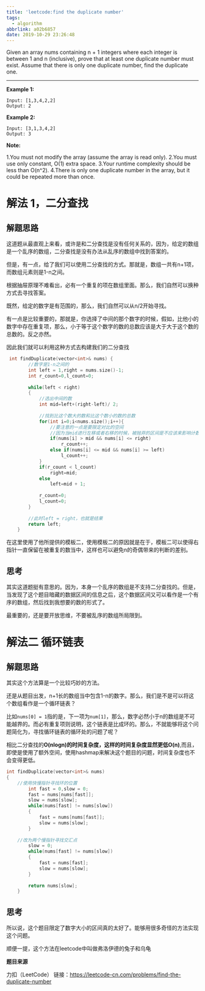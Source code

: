 ```yaml
---
title: 'leetcode:find the duplicate number'
tags:
  - algorithm
abbrlink: a02b6857
date: 2019-10-29 23:26:48
---
```


Given an array nums containing n + 1 integers where each integer is between 1 and n (inclusive), prove that at least one duplicate number must exist. Assume that there is only one duplicate number, find the duplicate one.

<!-- more -->

------

**Example 1:**

```
Input: [1,3,4,2,2]
Output: 2
```

**Example 2:**

```
Input: [3,1,3,4,2]
Output: 3
```

**Note:**

1.You must not modify the array (assume the array is read only).
2.You must use only constant, O(1) extra space.
3.Your runtime complexity should be less than O(n^2).
4.There is only one duplicate number in the array, but it could be repeated more than once.

# 解法 1，二分查找

## 解题思路

这道题从最直观上来看，或许是和二分查找是没有任何关系的，因为，给定的数组是一个乱序的数组，二分查找是没有办法从乱序的数组中找到答案的。

但是，有一点，给了我们可以使用二分查找的方式。那就是，数组一共有n+1项，而数组元素则是1-n之间。

根据抽屉原理不难看出，必有一个重复的项在数组里面。那么，我们自然可以换种方式去寻找答案。

既然，给定的数字是有范围的，那么，我们自然可以从n/2开始寻找。

有一点是比较重要的，那就是，你选择了中间的那个数字的时候，假如，比他小的数字中存在重复项，那么，小于等于这个数字的数的总数应该是大于大于这个数的总数的。反之亦然。

因此我们就可以利用这种方式去构建我们的二分查找

```cpp
 int findDuplicate(vector<int>& nums) {
     	//数字是1-n之间的
        int left = 1,right = nums.size()-1;
        int r_count=0,l_count=0;
     
        while(left < right)
        {
            //选出中间的数
            int mid=left+(right-left)/ 2;
            
            //找到比这个数大的数和比这个数小的数的总数
            for(int i=0;i<nums.size();i++){
                //要注意的一点是要限定对比的空间
                //因为当mid进行左移或者右移的时候，被抛弃的区间是不应该来影响计数的
                if(nums[i] > mid && nums[i] <= right) 
                    r_count++;
                else if(nums[i] <= mid && nums[i] >= left) 
                    l_count++;
            }
            if(r_count < l_count) 
                right=mid;
            else 
                left=mid + 1;
            
            r_count=0;
            l_count=0;
        }
     
     	//此时left = right，也就是结果
        return left;
    }
```



在这里使用了他所提供的模板二，使用模板二的原因就是在于，模板二可以使得右指针一直保留在被重复的数当中，这样也可以避免n的奇偶带来的判断的差别。

## 思考

其实这道题挺有意思的。因为，本身一个乱序的数组是不支持二分查找的。但是，当发现了这个题目暗藏的数据区间的信息之后，这个数据区间又可以看作是一个有序的数组，然后找到我想要的数的形式了。

最重要的，还是要开放思维，不要被乱序的数组所局限到。

# 解法二 循环链表

## 解题思路

其实这个方法算是一个比较巧妙的方法。

还是从题目出发，n+1长的数组当中包含1-n的数字。那么，我们是不是可以将这个数组看作是一个循环链表？

比如`nums[0] = 1`指的是，下一项为`num[1]`，那么，数字必然小于n的数组是不可能越界的。而必有重复项则说明，这个链表是比成环的。那么，不就能够将这个问题简化为，寻找循环链表的循环处的问题了呢？

相比二分查找的**O(nlogn)**的时间复杂度，这样的时间复杂度显然更低**O(n)**,而且，即使是使用了额外空间，使用hashmap来解决这个题目的问题，时间复杂度也不会变得更低。

```cpp
int findDuplicate(vector<int>& nums) 
{
	//使用快慢指针寻找环的位置
        int fast = 0,slow = 0;          
        fast = nums[nums[fast]];
        slow = nums[slow];
        while(nums[fast] != nums[slow])
        {
            fast = nums[nums[fast]];
            slow = nums[slow];
        }
        
	//改为两个慢指针寻找交汇点
        slow = 0;
        while(nums[fast] != nums[slow])
        {
            fast = nums[fast];
            slow = nums[slow];
        }
        
        return nums[slow];
    }
```

## 思考

所以说，这个题目限定了数字大小的区间真的太好了。能够用很多奇怪的方法实现这个问题。

顺便一提，这个方法在leetcode中叫做弗洛伊德的兔子和乌龟

**题目来源**

力扣（LeetCode）
链接：https://leetcode-cn.com/problems/find-the-duplicate-number
